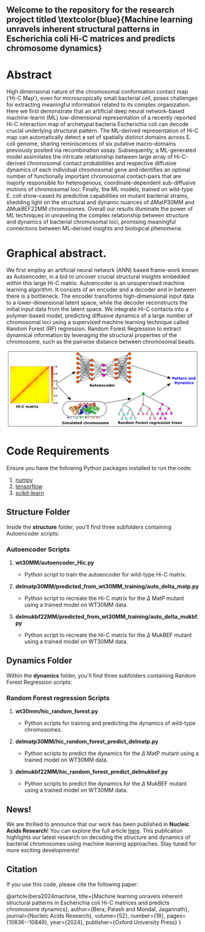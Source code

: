 ## Welcome to the repository for the research project titled **\textcolor{blue}{Machine learning unravels inherent structural patterns in Escherichia coli Hi-C matrices and predicts chromosome dynamics}**


# Abstract
High dimensional nature of the chromosomal conformation contact map (‘Hi-C Map’), even for microscopically small bacterial cell, poses challenges for extracting meaningful information related to its complex organization. Here we first demonstrate that an artificial deep neural network-based machine-learnt (ML) low-dimensional representation of a recently reported Hi-C interaction map of archetypal bacteria Escherichia coli can decode crucial underlying structural pattern. The ML-derived representation of Hi-C map can automatically detect a set of spatially distinct domains across E. coli genome, sharing reminiscences of six putative macro-domains previously posited via recombination assay. Subsequently, a ML-generated model assimilates the intricate relationship between large array of Hi-C-derived chromosomal contact probabilities and respective diffusive dynamics of each individual chromosomal gene and identifies an optimal number of functionally important chromosomal contact-pairs that are majorly responsible for heterogenous, coordinate-dependent sub-diffusive motions of chromosomal loci. Finally, the ML models, trained on wild-type E. coli show-cased its predictive capabilities on mutant bacterial strains, shedding light on the structural and dynamic nuances of $\Delta$MatP30MM and $\Delta$MukBEF22MM chromosomes. Overall our results illuminate the power of ML techniques in unraveling the complex relationship between structure and dynamics of bacterial chromosomal loci, promising meaningful connections between ML-derived insights and biological phenomena.

# Graphical abstract.

We first employ an artificial neural network (ANN) based frame-work known as Autoencoder, in a bid to uncover crucial structural insights embedded within this large Hi-C matrix. Autoencoder is an unsupervised machine learning algorithm. It consists of an encoder and a decoder and in between there is a bottleneck. The encoder transforms high-dimensional input data to a lower-dimensional latent space, while the decoder reconstructs the initial input data from the latent space. We integrate Hi-C contacts into a polymer-based model, predicting diffusive dynamics of a large number of chromosomal loci using a supervised machine learning technique called Random Forest (RF) regression. Random Forest Regression to extract dynamical information by leveraging the structural properties of the chromosome, such as the pairwise distance between chromosomal beads.

![](graphical_abstract_nar.png)

# Code Requirements

Ensure you have the following Python packages installed to run the code:

1. [numpy](https://numpy.org/)
2. [tensorflow](https://www.tensorflow.org/)
3. [scikit-learn](https://scikit-learn.org/stable/)

## Structure Folder

Inside the **structure** folder, you'll find three subfolders containing Autoencoder scripts:
### Autoencoder Scripts

1. **wt30MM/autoencoder_Hic.py**
   - Python script to train the autoencoder for wild-type Hi-C matrix.

2. **delmatp30MM/predicted_from_wt30MM_training/auto_delta_matp.py**
   - Python script to recreate the Hi-C matrix for the $\Delta$ MatP mutant using a trained model on WT30MM data.

3. **delmukbf22MM/predicted_from_wt30MM_training/auto_delta_mukbf.py**
   - Python script to recreate the Hi-C matrix for the $\Delta$ MukBEF mutant using a trained model on WT30MM data.

## Dynamics Folder
Within the **dynamics** folder, you'll find three subfolders containing Random Forest Regression scripts:
### Random Forest regression Scripts

1. **wt30mm/hic_random_forest.py**
   - Python scripts for training and predicting the dynamics of wild-type chromosomes.

2. **delmatp30MM/hic_random_forest_predict_delmatp.py**
   - Python scripts to predict the dynamics for the $\Delta$ MatP mutant using a trained model on WT30MM data.

3. **delmukbf22MM/hic_random_forest_predict_delmukbef.py**
   - Python scripts to predict the dynamics for the $\Delta$ MukBEF mutant using a trained model on WT30MM data.
  
   
## News!  
We are thrilled to announce that our work has been published in **Nucleic Acids Research**! You can explore the full article [here](https://academic.oup.com/nar/advance-article/doi/10.1093/nar/gkae749/7747202). This publication highlights our latest research on decoding the structure and dynamics of bacterial chromosomes using machine learning approaches. Stay tuned for more exciting developments!

## Citation

If you use this code, please cite the following paper:

@article{bera2024machine,
  title={Machine learning unravels inherent structural patterns in Escherichia coli Hi-C matrices and predicts chromosome dynamics},
  author={Bera, Palash and Mondal, Jagannath},
  journal={Nucleic Acids Research},
  volume={52},
  number={18},
  pages={10836--10849},
  year={2024},
  publisher={Oxford University Press}
}



